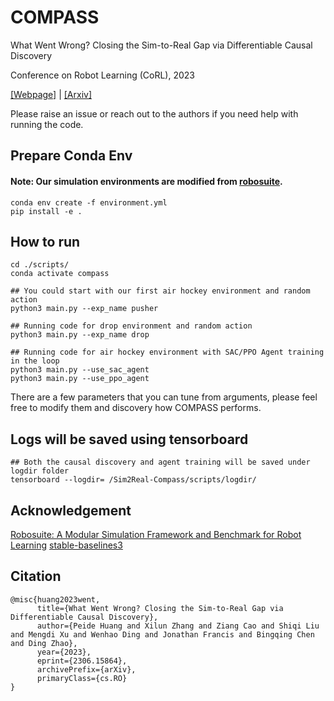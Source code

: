 # COMPASS
What Went Wrong? Closing the Sim-to-Real Gap via Differentiable Causal Discovery

Conference on Robot Learning (CoRL), 2023

[[Webpage]](https://sites.google.com/view/sim2real-compass) | [[Arxiv]](https://arxiv.org/abs/2306.15864)

Please raise an issue or reach out to the authors if you need help with running the code.

## Prepare Conda Env
#### Note: Our simulation environments are modified from [robosuite](https://github.com/ARISE-Initiative/robosuite).
```Shell
conda env create -f environment.yml
pip install -e .
```

## How to run
```Shell
cd ./scripts/
conda activate compass

## You could start with our first air hockey environment and random action
python3 main.py --exp_name pusher

## Running code for drop environment and random action
python3 main.py --exp_name drop

## Running code for air hockey environment with SAC/PPO Agent training in the loop
python3 main.py --use_sac_agent 
python3 main.py --use_ppo_agent
```
There are a few parameters that you can tune from arguments, please feel free to modify them and discovery how COMPASS performs.

## Logs will be saved using tensorboard
```Shell
## Both the causal discovery and agent training will be saved under logdir folder
tensorboard --logdir= /Sim2Real-Compass/scripts/logdir/
```
## Acknowledgement 
[Robosuite: A Modular Simulation Framework and Benchmark for Robot Learning](https://robosuite.ai/)
[stable-baselines3](https://github.com/DLR-RM/stable-baselines3)

## Citation
```
@misc{huang2023went,
      title={What Went Wrong? Closing the Sim-to-Real Gap via Differentiable Causal Discovery}, 
      author={Peide Huang and Xilun Zhang and Ziang Cao and Shiqi Liu and Mengdi Xu and Wenhao Ding and Jonathan Francis and Bingqing Chen and Ding Zhao},
      year={2023},
      eprint={2306.15864},
      archivePrefix={arXiv},
      primaryClass={cs.RO}
}
```
